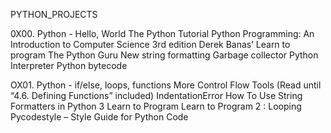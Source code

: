 PYTHON_PROJECTS

0X00. Python - Hello, World
	The Python Tutorial
	Python Programming: An Introduction to Computer Science 3rd edition
	Derek Banas’ Learn to program
	The Python Guru
	New string formatting
	Garbage collector
	Python Interpreter
	Python bytecode

OX01. Python - if/else, loops, functions
	More Control Flow Tools (Read until “4.6. Defining Functions” included)
	IndentationError
	How To Use String Formatters in Python 3
	Learn to Program
	Learn to Program 2 : Looping
	Pycodestyle – Style Guide for Python Code
